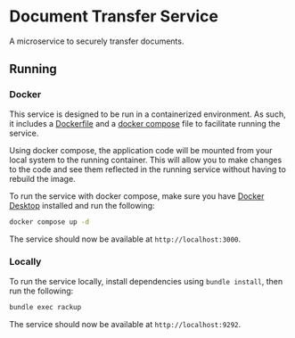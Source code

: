 # Document Transfer Service

A microservice to securely transfer documents.

## Running

### Docker

This service is designed to be run in a containerized environment. As such, it
includes a [Dockerfile] and a [docker compose] file to facilitate running the
service.

Using docker compose, the application code will be mounted from your local
system to the running container. This will allow you to make changes to the
code and see them reflected in the running service without having to rebuild the
image.

To run the service with docker compose, make sure you have [Docker Desktop]
installed and run the following:

```sh
docker compose up -d
```

The service should now be available at `http://localhost:3000`.

### Locally

To run the service locally, install dependencies using `bundle install`, then
run the following:

```sh
bundle exec rackup
```

The service should now be available at `http://localhost:9292`.

[Dockerfile]: ./Dockerfile
[docker compose]: ./docker-compose.yaml
[Docker Desktop]: https://docs.docker.com/desktop/

